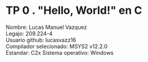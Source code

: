 # TP 0 . "Hello, World!" en C
Nombre: Lucas Manuel Vazquez   
Legajo: 209.224-4  
Usuario github: lucasvazz16  
Compilador selecionado: MSYS2 v12.2.0  
Estandar: C2x
Sistema operativo: Windows
